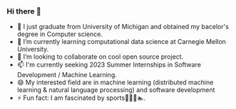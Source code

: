 ### Hi there 👋

<!--
**DiegoCao/DiegoCao** is a ✨ _special_ ✨ repository because its `README.md` (this file) appears on your GitHub profile.

Here are some ideas to get you started:

- 🔭 I’m currently working on ...
- 🌱 I’m currently learning ...
- 👯 I’m looking to collaborate on ...
- 🤔 I’m looking for help with ...
- 💬 Ask me about ...
- 📫 How to reach me: ...
- 😄 Pronouns: ...
- ⚡ Fun fact: ...
-->

- 🔭 I just graduate from University of Michigan and obtained my bacelor's degree in Computer science.
- 🌱 I’m currently learning computational data science at Carnegie Mellon University.
- 👯 I’m looking to collaborate on cool open source project.
- 📫 I'm currently seeking 2023 Summer Internships in Software Development / Machine Learning.
- 😄 My interested field are in machine learning (distributed machine learning & natural language processing) and software development
- ⚡ Fun fact: I am fascinated by sports🏀🏸️🏃🏊.
